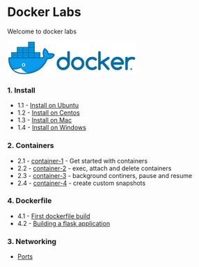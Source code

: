 <link rel='stylesheet' href='assets/css/main.css'/>

# Docker Labs

Welcome to docker labs

![](assets/images/docker-logo-4-horizontal.png)

### 1. Install

* 1.1 - [Install on Ubuntu](./install/install-ubuntu.md)
* 1.2 - [Install on Centos](./install/install-centos.md)
* 1.3 - [Install on Mac](./install/install-mac.md)
* 1.4 - [Install on Windows](./install/install-windows.md)

### 2. Containers

* 2.1 - [container-1](./containers/container-1.md) - Get started with containers
* 2.2 - [container-2](./containers/container-2.md) - exec, attach and delete containers
* 2.3 - [container-3](./containers/container-3.md) - background continers, pause and resume
* 2.4 - [container-4](./containers/container-4-custom.md) - create custom snapshots

### 4. Dockerfile

* 4.1 - [First dockerfile build](dockerfile/1-simple-build/README.md)
* 4.2 - [Building a flask application](./dockerfile/2-flask-app/README.md)

### 3. Networking

* [Ports](./networking/net-1-ports.md)
